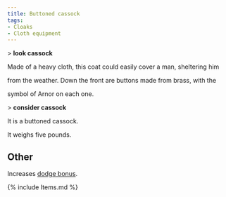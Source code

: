 ```yaml
---
title: Buttoned cassock
tags:
- Cloaks
- Cloth equipment
---
```


\> **look cassock**

Made of a heavy cloth, this coat could easily cover a man, sheltering
him

from the weather. Down the front are buttons made from brass, with the

symbol of Arnor on each one.

\> **consider cassock**

It is a buttoned cassock.

It weighs five pounds.

## Other

Increases [dodge bonus](dodge_bonus "wikilink").

{% include Items.md %}
